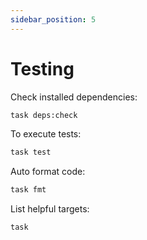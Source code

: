 ```yaml
---
sidebar_position: 5
---
```


# Testing

Check installed dependencies:

```bash
task deps:check
```

To execute tests:

```bash
task test
```

Auto format code:

```bash
task fmt
```

List helpful targets:

```bash
task
```

